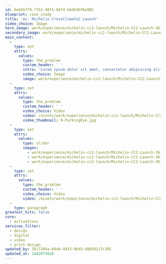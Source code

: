 ```yaml
---
id: 6e665ff9-77b1-40f1-b8f4-bbd63bf6e985
blueprint: case_study
title: 'mc- Michelin CrossClimate2 Launch'
video_choice: Image
hero_image: work/experience/michelin-cc2-launch/Michelin-CC2-Launch-36-Experience-Full-Image-1360x768.5.jpg
secondary_image: work/experience/michelin-cc2-launch/Michelin-CC2-Launch-36-Experience-Secondary-Image-896x597.jpg
main_content:
  -
    type: set
    attrs:
      values:
        type: the_problem
        custom_header: ' '
        intro: 'Lorem ipsum dolor sit amet, consectetur adipiscing elit, sed do eiusmod tempor incididunt ut labore et dolore magna aliqua. Ut enim ad minim veniam, quis nostrud exercitation ullamco laboris nisi ut aliquip ex ea commodo consequat. Duis aute irure dolor in reprehenderit in voluptate velit esse cillum dolore eu fugiat nulla pariatur. Excepteur sint occaecat cupidatat non proident, sunt in culpa qui officia deserunt mollit anim id est laborum.'
        video_choice: Image
        image: work/experience/michelin-cc2-launch/Michelin-CC2-Launch-36-Experience-Large-927x522.jpg
  -
    type: set
    attrs:
      values:
        type: the_problem
        custom_header: ' '
        video_choice: Video
        video: /assets/work/experience/michelin-cc2-launch/Michelin-CC2-Launch-36-Experience-Small-740x416.25-1.mp4
        video_thumbnail: 9-ParkingEye.jpg
  -
    type: set
    attrs:
      values:
        type: slider
        images:
          - work/experience/michelin-cc2-launch/Michelin-CC2-Launch-36-Experience-Small-740x416.25-3.jpg
          - work/experience/michelin-cc2-launch/Michelin-CC2-Launch-36-Experience-Small-740x416.25-4.jpg
          - work/experience/michelin-cc2-launch/Michelin-CC2-Launch-36-Experience-Small-740x416.25-5.jpg
  -
    type: set
    attrs:
      values:
        type: the_problem
        custom_header: ' '
        video_choice: Video
        video: /assets/work/experience/michelin-cc2-launch/Michelin-CC2-Launch-36-Experience-Small-740x416.25-2.mp4
  -
    type: paragraph
greatest_hits: false
core:
  - activations
services_filter:
  - design
  - digital
  - video
  - print-design
updated_by: 35c7384a-60a0-4933-9645-d8850117c385
updated_at: 1642075028
---
```

